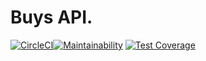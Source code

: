 # Buys API.
[![CircleCI](https://circleci.com/gh/veeqtor/API-Trisixty.svg?style=for-the-badge&circle-token=e5afacb0ac6b14d6ede2965d7c8178e5e461ae63)](https://circleci.com/gh/veeqtor/API-Trisixty)[![Maintainability](https://api.codeclimate.com/v1/badges/2c9b86cef0bbe52ddc5d/maintainability)](https://codeclimate.com/github/veeqtor/API-Trisixty/maintainability)
[![Test Coverage](https://api.codeclimate.com/v1/badges/2c9b86cef0bbe52ddc5d/test_coverage)](https://codeclimate.com/github/veeqtor/API-Trisixty/test_coverage)
